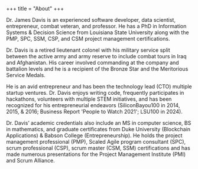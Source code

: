 +++
title = "About"
+++

Dr. James Davis is an experienced software developer, data scientist, entrepreneur, combat veteran, and professor. He has a PhD in Information Systems & Decision Science from Louisiana State University along with the PMP, SPC, SSM, CSP, and CSM project management certifications.

Dr. Davis is a retired lieutenant colonel with his military service split between the active army and army reserve to include combat tours in Iraq and Afghanistan.  His career involved commanding at the company and battalion levels and he is a recipient of the Bronze Star and the Meritorious Service Medals.

He is an avid entrepreneur and has been the technology lead (CTO) multiple startup ventures.  Dr. Davis enjoys writing code, frequently participates in hackathons, volunteers with multiple STEM initiatives, and has been recognized for his entrepreneurial endeavors (SiliconBayou100 in 2014, 2015, & 2016; Business Report 'People to Watch 2021'; LSU100 in 2024). 
 
Dr. Davis’ academic credentials also include an MS in computer science, BS in mathematics, and graduate certificates from Duke University (Blockchain Applications) & Babson College (Entrepreneurship).  He holds the project management professional (PMP), Scaled Agile program consultant (SPC), scrum professional (CSP), scrum master (CSM, SSM) certifications and has made numerous presentations for the Project Management Institute (PMI) and Scrum Alliance.
